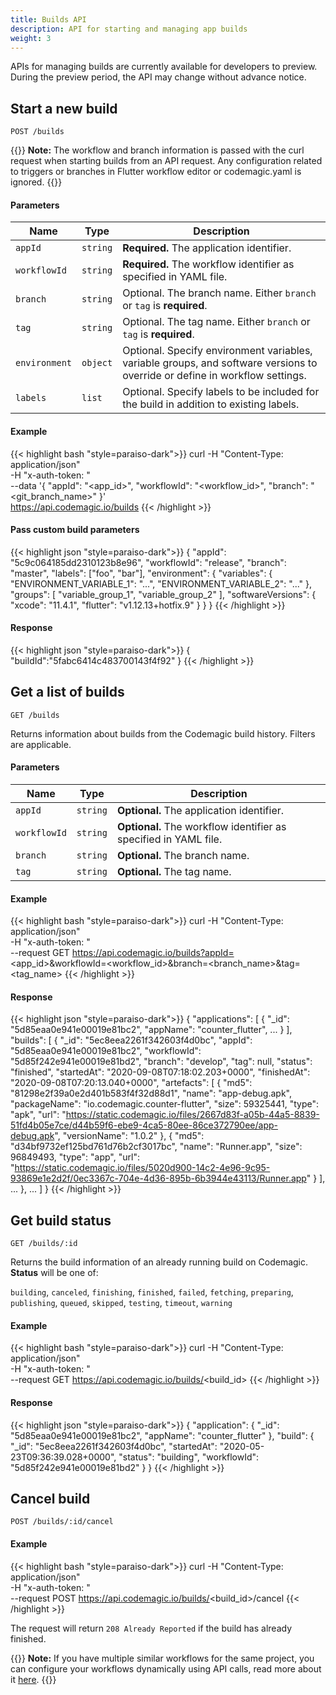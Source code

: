 ```yaml
---
title: Builds API
description: API for starting and managing app builds
weight: 3
---
```


APIs for managing builds are currently available for developers to preview. During the preview period, the API may change without advance notice.

## Start a new build

`POST /builds`

{{<notebox>}}
**Note:** The workflow and branch information is passed with the curl request when starting builds from an API request. Any configuration related to triggers or branches in Flutter workflow editor or codemagic.yaml is ignored.
{{</notebox>}}

#### Parameters

| **Name**      | **Type** | **Description** |
| ------------- | -------- | --------------- |
| `appId`       | `string` | **Required.** The application identifier. |
| `workflowId`  | `string` | **Required.** The workflow identifier as specified in YAML file. |
| `branch`      | `string` | Optional. The branch name. Either `branch` or `tag` is **required**. |
| `tag`         | `string` | Optional. The tag name. Either `branch` or `tag` is **required**. |
| `environment` | `object` | Optional. Specify environment variables, variable groups, and software versions to override or define in workflow settings. | 
| `labels`      | `list`   | Optional. Specify labels to be included for the build in addition to existing labels. |


#### Example

{{< highlight bash "style=paraiso-dark">}}
  curl -H "Content-Type: application/json" \
       -H "x-auth-token: <API Token>" \
       --data '{
         "appId": "<app_id>",
         "workflowId": "<workflow_id>",
         "branch": "<git_branch_name>"
       }' \
       https://api.codemagic.io/builds
{{< /highlight >}}

#### Pass custom build parameters

{{< highlight json "style=paraiso-dark">}}
{
  "appId": "5c9c064185dd2310123b8e96",
  "workflowId": "release",
  "branch": "master",
  "labels": ["foo", "bar"],
  "environment": {
    "variables": {
      "ENVIRONMENT_VARIABLE_1": "...",
      "ENVIRONMENT_VARIABLE_2": "..."
    },
    "groups": [
      "variable_group_1",
      "variable_group_2"
    ],
    "softwareVersions": {
      "xcode": "11.4.1",
      "flutter": "v1.12.13+hotfix.9"
    }
  }
}
{{< /highlight >}}

#### Response

{{< highlight json "style=paraiso-dark">}}
  {
    "buildId":"5fabc6414c483700143f4f92"
  }
{{< /highlight >}}


## Get a list of builds

`GET /builds`

Returns information about builds from the Codemagic build history. Filters are applicable.

#### Parameters

| **Name**      | **Type** | **Description** |
| ------------- | -------- | --------------- |
| `appId`       | `string` | **Optional.** The application identifier. |
| `workflowId`  | `string` | **Optional.** The workflow identifier as specified in YAML file. |
| `branch`      | `string` | **Optional.** The branch name. |
| `tag`         | `string` | **Optional.** The tag name. |

#### Example

{{< highlight bash "style=paraiso-dark">}}
  curl -H "Content-Type: application/json" \
       -H "x-auth-token: <API Token>" \
       --request GET https://api.codemagic.io/builds?appId=<app_id>&workflowId=<workflow_id>&branch=<branch_name>&tag=<tag_name>
{{< /highlight >}}

#### Response

{{< highlight json "style=paraiso-dark">}}
{
  "applications": [
    {
      "_id": "5d85eaa0e941e00019e81bc2",
      "appName": "counter_flutter",
      ...
    }
  ],
  "builds": [
    {
      "_id": "5ec8eea2261f342603f4d0bc",
      "appId": "5d85eaa0e941e00019e81bc2",
      "workflowId": "5d85f242e941e00019e81bd2",
      "branch": "develop",
      "tag": null,
      "status": "finished",
      "startedAt": "2020-09-08T07:18:02.203+0000",
      "finishedAt": "2020-09-08T07:20:13.040+0000",
      "artefacts": [
        {
          "md5": "81298e2f39a0e2d401b583f4f32d88d1",
          "name": "app-debug.apk",
          "packageName": "io.codemagic.counter-flutter",
          "size": 59325441,
          "type": "apk",
          "url": "https://static.codemagic.io/files/2667d83f-a05b-44a5-8839-51fd4b05e7ce/d44b59f6-ebe9-4ca5-80ee-86ce372790ee/app-debug.apk",
          "versionName": "1.0.2"
        },
        {
          "md5": "d34bf9732ef125bd761d76b2cf3017bc",
          "name": "Runner.app",
          "size": 96849493,
          "type": "app",
          "url": "https://static.codemagic.io/files/5020d900-14c2-4e96-9c95-93869e1e2d2f/0ec3367c-704e-4d36-895b-6b3944e43113/Runner.app"
        }
      ],
      ...
    },
    ...
  ]
}
{{< /highlight >}}

## Get build status

`GET /builds/:id`

Returns the build information of an already running build on Codemagic. **Status** will be one of:

`building`, `canceled`, `finishing`, `finished`, `failed`, `fetching`, `preparing`, `publishing`, `queued`, `skipped`, `testing`, `timeout`, `warning`

#### Example

{{< highlight bash "style=paraiso-dark">}}
  curl -H "Content-Type: application/json" \
       -H "x-auth-token: <API Token>" \
       --request GET https://api.codemagic.io/builds/<build_id>
{{< /highlight >}}

#### Response

{{< highlight json "style=paraiso-dark">}}
{
  "application": {
    "_id": "5d85eaa0e941e00019e81bc2",
    "appName": "counter_flutter"
  },
  "build": {
    "_id": "5ec8eea2261f342603f4d0bc",
    "startedAt": "2020-05-23T09:36:39.028+0000",
    "status": "building",
    "workflowId": "5d85f242e941e00019e81bd2"
  }
}
{{< /highlight >}}

## Cancel build

`POST /builds/:id/cancel`

#### Example

{{< highlight bash "style=paraiso-dark">}}
  curl -H "Content-Type: application/json" \
       -H "x-auth-token: <API Token>" \
       --request POST https://api.codemagic.io/builds/<build_id>/cancel
{{< /highlight >}}

The request will return `208 Already Reported` if the build has already finished.

{{<notebox>}}
**Note:** If you have multiple similar workflows for the same project, you can configure your workflows dynamically using API calls, read more about it <a href="https://blog.codemagic.io/dynamic-workflows-with-codemagic-api/" target="_blank" onclick="sendGtag('Link_in_docs_clicked','dynamic-workflows-with-codemagic-api')">here</a>.
{{</notebox>}}
